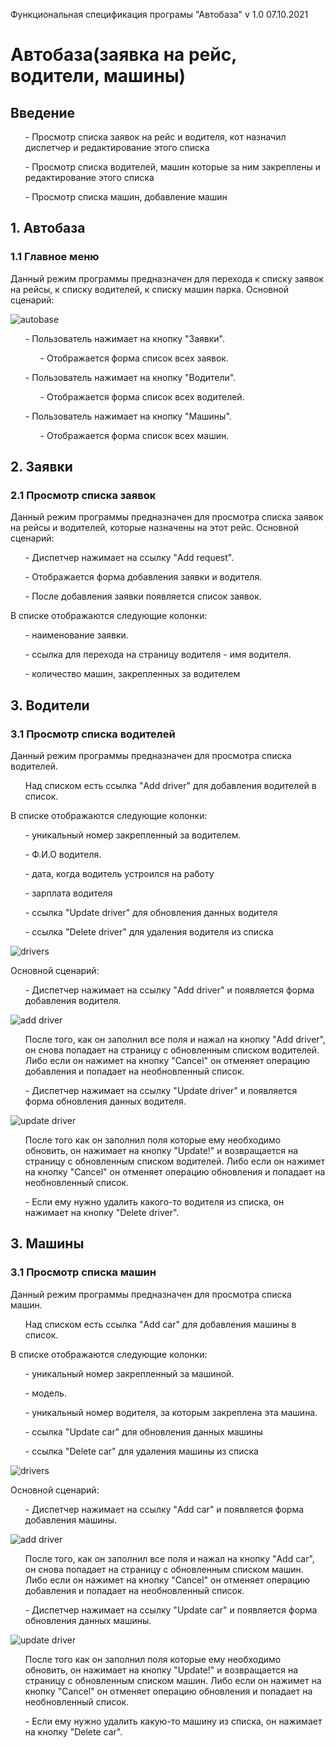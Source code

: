 Функциональная спецификация програмы "Автобаза" v 1.0 07.10.2021

<h1>Автобаза(заявка на рейс, водители, машины)</h1>
<h2>Введение</h2>
 <ul> - Просмотр списка заявок на рейс и водителя, кот назначил диспетчер и редактирование этого списка</ul>
 <ul> - Просмотр списка водителей, машин которые за ним закреплены и редактирование этого списка</ul>
 <ul> - Просмотр списка машин, добавление машин</ul>
 
 <h2>1. Автобаза</h2>
 <h3>1.1 Главное меню</h3>
Данный режим программы предназначен для перехода к списку заявок на рейсы, к списку водителей, к списку машин парка.
Основной сценарий:

 ![autobase](https://user-images.githubusercontent.com/67960868/139327422-f928f815-36d9-4b02-b731-437353d3f4be.png)

<ul> - Пользователь нажимает на кнопку "Заявки".</ul>
<ul><ul> - Отображается форма список всех заявок.</ul></ul>

<ul> - Пользователь нажимает на кнопку "Водители".</ul>
<ul><ul> - Отображается форма список всех водителей.</ul></ul>

<ul> - Пользователь нажимает на кнопку "Машины".</ul>
<ul><ul> - Отображается форма список всех машин.</ul></ul>
 
 <h2>2. Заявки</h2>
 <h3>2.1 Просмотр списка заявок</h3>
Данный режим программы предназначен для просмотра списка заявок на рейсы и водителей, которые назначены на этот рейс.
Основной сценарий:
<ul> - Диспетчер нажимает на ссылку "Add request".</ul>
<ul> - Отображается форма добавления заявки и водителя.</ul>
<ul> - После добавления заявки появляется список заявок.</ul>
В списке отображаются следующие колонки:
<ul> - наименование заявки.</ul>
<ul> - ссылка для перехода на страницу водителя - имя водителя.</ul>
<ul> - количество машин, закрепленных за водителем</ul>

 <h2>3. Водители</h2>
 <h3>3.1 Просмотр списка водителей</h3>
 Данный режим программы предназначен для просмотра списка водителей.
 <ul>Над списком есть ссылка "Add driver" для добавления водителей в список.</ul>
В списке отображаются следующие колонки:
<ul> - уникальный номер закрепленный за водителем.</ul>
<ul> - Ф.И.О водителя.</ul>
<ul> - дата, когда водитель устроился на работу</ul>
<ul> - зарплата водителя</ul>
<ul> - ссылка "Update driver" для обновления данных водителя</ul>
<ul> - ссылка "Delete driver" для удаления водителя из списка</ul>

![drivers](https://user-images.githubusercontent.com/67960868/139327762-bda1ed5b-0335-41e7-9001-f4ec1232adb3.png)

Основной сценарий:
<ul> - Диспетчер нажимает на ссылку "Add driver" и появляется форма добавления водителя.</ul>

![add driver](https://user-images.githubusercontent.com/67960868/139493727-df644f13-33e9-4496-b294-98f51a2ead62.png)
 
<ul> После того, как он заполнил все поля и нажал на кнопку "Add driver", он снова попадает на страницу с обновленным
списком водителей. Либо если он нажимет на кнопку "Cancel" он отменяет операцию добавления и попадает на необновленный список.</ul>
<ul> - Диспетчер нажимает на ссылку "Update driver" и появляется форма обновления данных водителя.</ul>

![update driver](https://user-images.githubusercontent.com/67960868/139494336-3416c8df-8654-42a7-b16c-f8db2e5b0bfc.png)

<ul> После того как он заполнил поля которые ему необходимо обновить, он нажимает на кнопку "Update!" и возвращается
на страницу с обновленным списком водителей. Либо если он нажимет на кнопку "Cancel" он отменяет операцию обновления и попадает на необновленный список.</ul>
<ul> - Если ему нужно удалить какого-то водителя из списка, он нажимает на кнопку "Delete driver".</ul>

 <h2>3. Машины</h2>
 <h3>3.1 Просмотр списка машин</h3>
 Данный режим программы предназначен для просмотра списка машин.
<ul>Над списком есть ссылка "Add car" для добавления машины в список.</ul>
В списке отображаются следующие колонки:
<ul> - уникальный номер закрепленный за машиной.</ul>
<ul> - модель.</ul>
<ul> - уникальный номер водителя, за которым закреплена эта машина.</ul>
<ul> - ссылка "Update car" для обновления данных машины</ul>
<ul> - ссылка "Delete car" для удаления машины из списка</ul>

![drivers](https://user-images.githubusercontent.com/67960868/139327762-bda1ed5b-0335-41e7-9001-f4ec1232adb3.png)

Основной сценарий:
<ul> - Диспетчер нажимает на ссылку "Add car" и появляется форма добавления машины.</ul>

![add driver](https://user-images.githubusercontent.com/67960868/139493727-df644f13-33e9-4496-b294-98f51a2ead62.png)
 
<ul> После того, как он заполнил все поля и нажал на кнопку "Add car", он снова попадает на страницу с обновленным
списком машин. Либо если он нажимет на кнопку "Cancel" он отменяет операцию добавления и попадает на необновленный список.</ul>
<ul> - Диспетчер нажимает на ссылку "Update car" и появляется форма обновления данных машины.</ul>

![update driver](https://user-images.githubusercontent.com/67960868/139494336-3416c8df-8654-42a7-b16c-f8db2e5b0bfc.png)

<ul> После того как он заполнил поля которые ему необходимо обновить, он нажимает на кнопку "Update!" и возвращается
на страницу с обновленным списком машин. Либо если он нажимет на кнопку "Cancel" он отменяет операцию обновления и попадает на необновленный список.</ul>
<ul> - Если ему нужно удалить какую-то машину из списка, он нажимает на кнопку "Delete car".</ul>



